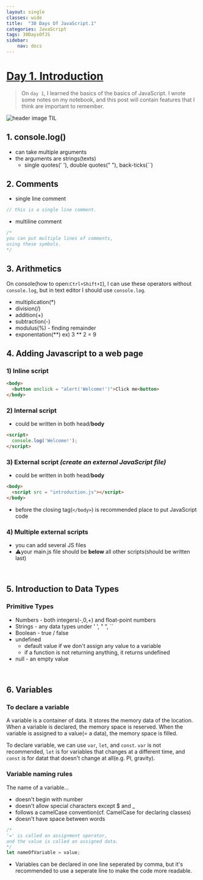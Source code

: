```yaml
---
layout: single
classes: wide
title:  "30 Days Of JavaScript.1"
categories: JavaScript
tags: 30DaysOfJS
sidebar:
    nav: docs
---
```


# [Day 1. Introduction][1]

> On `day 1`, I learned the basics of the basics of JavaScript. I wrote some notes on my notebook, and this post will contain features that I think are important to remember.

![header image TIL](../../assets/images/til.jpg)

## 1. console.log()

+ can take multiple arguments
+ the arguments are strings(texts)
  + single quotes(' '), double quotes(" "), back-ticks(``)

## 2. Comments

+ single line comment
```js
// this is a single line comment.
```

+ multiline comment
```js
/*
you can put multiple lines of comments,
using these symbols.
*/
```

## 3. Arithmetics

On console(how to open:`Ctrl+Shift+I`), I can use these operators without `console.log`, but in text editor I should use `console.log`.

+ multiplication(*)
+ division(/)
+ addition(+)
+ subtraction(-)
+ modulus(%) - finding remainder
+ exponentation(**) ex) 3 ** 2 = 9

## 4. Adding Javascript to a web page

### 1) Inline script

```html
<body>
  <button onclick = "alert('Welcome!')">Click me<button>
</body>
  ```

### 2) Internal script
  + could be written in both head/**body**

```html
<script>
  console.log('Welcome!');
</script>
```

### 3) External script *(create an external JavaScript file)*
  + could be written in both head/**body**
  
```html
<body>
  <script src = "introduction.js"></script>
</body>
```
+ before the closing tag(`</body>`) is recommended place to put JavaScript code

### 4) Multiple external scripts
  + you can add several JS files
  + ⚠️your main.js file should be **below** all other scripts(should be written last)

<br>

## 5. Introduction to Data Types

### Primitive Types

+ Numbers - both integers(-,0,+) and float-point numbers
+ Strings - any data types under ' ', " ", ``
+ Boolean - true / false
+ undefined 
    + default value if we don't assign any value to a variable
    + if a function is not returning anything, it returns undefined
+ null - an empty value

<br>

## 6. Variables

### To declare a variable

A variable is a container of data. It stores the memory data of the location.
When a variable is declared, the memory space is reserved. When the variable is assigned to a value(= a data), the memory space is filled.

To declare variable, we can use `var`, `let`, and `const`.
`var` is not recommended, `let` is for variables that changes at a different time, and `const` is for datat that doesn't change at all(e.g. PI, gravity).

### Variable naming rules

The name of a variable...
+ doesn't begin with number
+ doesn't allow special characters except $ and _
+ follows a camelCase convention(cf. CamelCase for declaring classes)
+ doesn't have space between words

```js
/* 
'=' is called an assignment operator,
and the value is called an assigned data.
*/
let nameOfVariable = value;
```

+ Variables can be declared in one line seperated by comma, but it's recommended to use a seperate line to make the code more readable.



[1]: https://github.com/Asabeneh/30-Days-Of-JavaScript/blob/master/readMe.md
